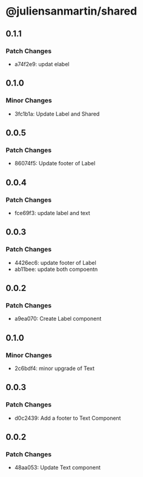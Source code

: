 # @juliensanmartin/shared

## 0.1.1

### Patch Changes

- a74f2e9: updat elabel

## 0.1.0

### Minor Changes

- 3fc1b1a: Update Label and Shared

## 0.0.5

### Patch Changes

- 86074f5: Update footer of Label

## 0.0.4

### Patch Changes

- fce69f3: update label and text

## 0.0.3

### Patch Changes

- 4426ec6: update footer of Label
- ab11bee: update both compoentn

## 0.0.2

### Patch Changes

- a9ea070: Create Label component

## 0.1.0

### Minor Changes

- 2c6bdf4: minor upgrade of Text

## 0.0.3

### Patch Changes

- d0c2439: Add a footer to Text Component

## 0.0.2

### Patch Changes

- 48aa053: Update Text component
